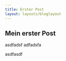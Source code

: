 ```yaml
---
title: Erster Post
layout: layouts/bloglayout
---
```


## Mein erster Post

asdfadsf
 adfadsfa

 asdfasdf